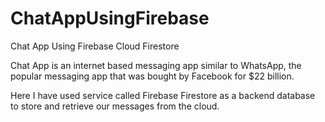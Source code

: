 # ChatAppUsingFirebase
Chat App Using Firebase Cloud Firestore

Chat App is an internet based messaging app similar to WhatsApp, 
the popular messaging app that was bought by Facebook for $22 billion.

Here I have used service called Firebase Firestore as a backend database to store and retrieve our messages from the cloud.
